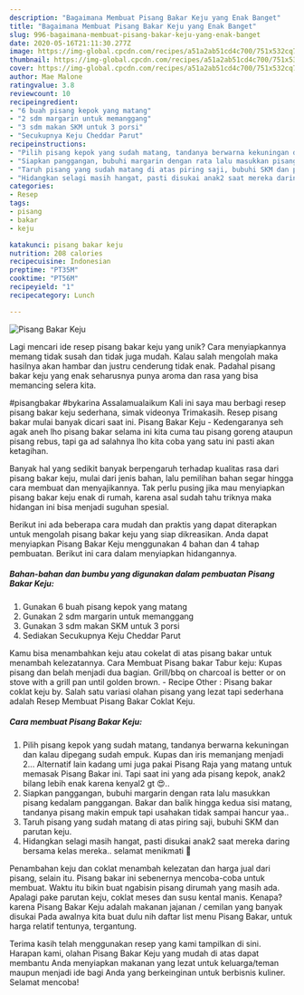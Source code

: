 ```yaml
---
description: "Bagaimana Membuat Pisang Bakar Keju yang Enak Banget"
title: "Bagaimana Membuat Pisang Bakar Keju yang Enak Banget"
slug: 996-bagaimana-membuat-pisang-bakar-keju-yang-enak-banget
date: 2020-05-16T21:11:30.277Z
image: https://img-global.cpcdn.com/recipes/a51a2ab51cd4c700/751x532cq70/pisang-bakar-keju-foto-resep-utama.jpg
thumbnail: https://img-global.cpcdn.com/recipes/a51a2ab51cd4c700/751x532cq70/pisang-bakar-keju-foto-resep-utama.jpg
cover: https://img-global.cpcdn.com/recipes/a51a2ab51cd4c700/751x532cq70/pisang-bakar-keju-foto-resep-utama.jpg
author: Mae Malone
ratingvalue: 3.8
reviewcount: 10
recipeingredient:
- "6 buah pisang kepok yang matang"
- "2 sdm margarin untuk memanggang"
- "3 sdm makan SKM untuk 3 porsi"
- "Secukupnya Keju Cheddar Parut"
recipeinstructions:
- "Pilih pisang kepok yang sudah matang, tandanya berwarna kekuningan dan kalau dipegang sudah empuk. Kupas dan iris memanjang menjadi 2... Alternatif lain kadang umi juga pakai Pisang Raja yang matang untuk memasak Pisang Bakar ini. Tapi saat ini yang ada pisang kepok, anak2 bilang lebih enak karena kenyal2 gt 😍.."
- "Siapkan panggangan, bubuhi margarin dengan rata lalu masukkan pisang kedalam panggangan. Bakar dan balik hingga kedua sisi matang, tandanya pisang makin empuk tapi usahakan tidak sampai hancur yaa.."
- "Taruh pisang yang sudah matang di atas piring saji, bubuhi SKM dan parutan keju."
- "Hidangkan selagi masih hangat, pasti disukai anak2 saat mereka daring bersama kelas mereka.. selamat menikmati 🥰"
categories:
- Resep
tags:
- pisang
- bakar
- keju

katakunci: pisang bakar keju 
nutrition: 208 calories
recipecuisine: Indonesian
preptime: "PT35M"
cooktime: "PT56M"
recipeyield: "1"
recipecategory: Lunch

---
```



![Pisang Bakar Keju](https://img-global.cpcdn.com/recipes/a51a2ab51cd4c700/751x532cq70/pisang-bakar-keju-foto-resep-utama.jpg)

Lagi mencari ide resep pisang bakar keju yang unik? Cara menyiapkannya memang tidak susah dan tidak juga mudah. Kalau salah mengolah maka hasilnya akan hambar dan justru cenderung tidak enak. Padahal pisang bakar keju yang enak seharusnya punya aroma dan rasa yang bisa memancing selera kita.

#pisangbakar #bykarina Assalamualaikum Kali ini saya mau berbagi resep pisang bakar keju sederhana, simak videonya Trimakasih. Resep pisang bakar mulai banyak dicari saat ini. Pisang Bakar Keju - Kedengaranya seh agak aneh lho pisang bakar selama ini kita cuma tau pisang goreng ataupun pisang rebus, tapi ga ad salahnya lho kita coba yang satu ini pasti akan ketagihan.

Banyak hal yang sedikit banyak berpengaruh terhadap kualitas rasa dari pisang bakar keju, mulai dari jenis bahan, lalu pemilihan bahan segar hingga cara membuat dan menyajikannya. Tak perlu pusing jika mau menyiapkan pisang bakar keju enak di rumah, karena asal sudah tahu triknya maka hidangan ini bisa menjadi suguhan spesial.


Berikut ini ada beberapa cara mudah dan praktis yang dapat diterapkan untuk mengolah pisang bakar keju yang siap dikreasikan. Anda dapat menyiapkan Pisang Bakar Keju menggunakan 4 bahan dan 4 tahap pembuatan. Berikut ini cara dalam menyiapkan hidangannya.

<!--inarticleads1-->

##### Bahan-bahan dan bumbu yang digunakan dalam pembuatan Pisang Bakar Keju:

1. Gunakan 6 buah pisang kepok yang matang
1. Gunakan 2 sdm margarin untuk memanggang
1. Gunakan 3 sdm makan SKM untuk 3 porsi
1. Sediakan Secukupnya Keju Cheddar Parut


Kamu bisa menambahkan keju atau cokelat di atas pisang bakar untuk menambah kelezatannya. Cara Membuat Pisang bakar Tabur keju: Kupas pisang dan belah menjadi dua bagian. Grill/bbq on charcoal is better or on stove with a grill pan until golden brown. - Recipe Other : Pisang bakar coklat keju by. Salah satu variasi olahan pisang yang lezat tapi sederhana adalah Resep Membuat Pisang Bakar Coklat Keju. 

<!--inarticleads2-->

##### Cara membuat Pisang Bakar Keju:

1. Pilih pisang kepok yang sudah matang, tandanya berwarna kekuningan dan kalau dipegang sudah empuk. Kupas dan iris memanjang menjadi 2... Alternatif lain kadang umi juga pakai Pisang Raja yang matang untuk memasak Pisang Bakar ini. Tapi saat ini yang ada pisang kepok, anak2 bilang lebih enak karena kenyal2 gt 😍..
1. Siapkan panggangan, bubuhi margarin dengan rata lalu masukkan pisang kedalam panggangan. Bakar dan balik hingga kedua sisi matang, tandanya pisang makin empuk tapi usahakan tidak sampai hancur yaa..
1. Taruh pisang yang sudah matang di atas piring saji, bubuhi SKM dan parutan keju.
1. Hidangkan selagi masih hangat, pasti disukai anak2 saat mereka daring bersama kelas mereka.. selamat menikmati 🥰


Penambahan keju dan coklat menambah kelezatan dan harga jual dari pisang, selain itu. Pisang bakar ini sebenernya mencoba-coba untuk membuat. Waktu itu bikin buat ngabisin pisang dirumah yang masih ada. Apalagi pake parutan keju, coklat meses dan susu kental manis. Kenapa? karena Pisang Bakar Keju adalah makanan jajanan / cemilan yang banyak disukai Pada awalnya kita buat dulu nih daftar list menu Pisang Bakar, untuk harga relatif tentunya, tergantung. 

Terima kasih telah menggunakan resep yang kami tampilkan di sini. Harapan kami, olahan Pisang Bakar Keju yang mudah di atas dapat membantu Anda menyiapkan makanan yang lezat untuk keluarga/teman maupun menjadi ide bagi Anda yang berkeinginan untuk berbisnis kuliner. Selamat mencoba!
